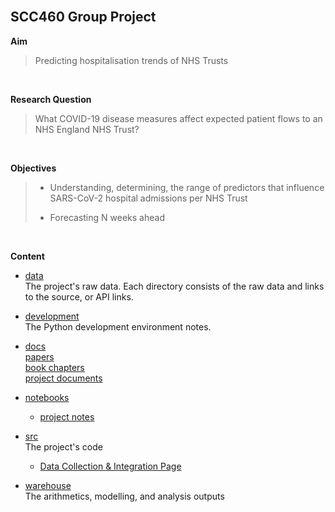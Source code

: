 
<br>


## SCC460 Group Project

**Aim**
> Predicting hospitalisation trends of NHS Trusts

<br>

**Research Question**
> What COVID-19 disease measures affect expected patient flows to an NHS England NHS Trust?

<br>

**Objectives**
> * Understanding, determining, the range of predictors that influence SARS-CoV-2 hospital admissions per NHS Trust
> 
> * Forecasting N weeks ahead

<br>

**Content**

* [data](data) <br> 
  The project's raw data.  Each directory consists of the raw data and links to the source, or API links.
  
* [development](development) <br> 
  The Python development environment notes.
  
* [docs](docs) <br> 
  [papers](docs/papers) <br>
  [book chapters](docs/texts) <br>
  [project documents](docs/project)
  
* [notebooks](notebooks)
  * [project notes](./notebooks/notes/notes.pdf)

* [src](src) <br> 
  The project's code
  * [Data Collection & Integration Page](./src/README.md)

* [warehouse](warehouse) <br> 
  The arithmetics, modelling, and analysis outputs

  
<br>
<br>
<br>
<br>

<br>
<br>
<br>
<br>


